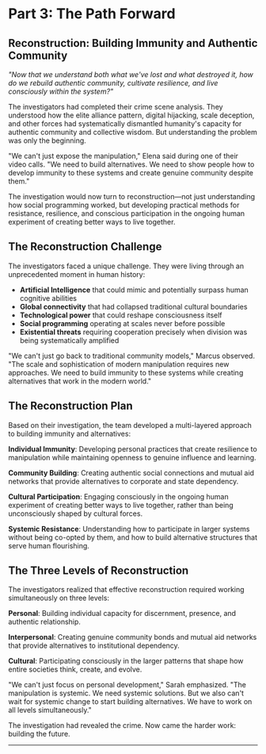 # Part 3: The Path Forward

## Reconstruction: Building Immunity and Authentic Community

*"Now that we understand both what we've lost and what destroyed it, how do we rebuild authentic community, cultivate resilience, and live consciously within the system?"*

The investigators had completed their crime scene analysis. They understood how the elite alliance pattern, digital hijacking, scale deception, and other forces had systematically dismantled humanity's capacity for authentic community and collective wisdom. But understanding the problem was only the beginning.

"We can't just expose the manipulation," Elena said during one of their video calls. "We need to build alternatives. We need to show people how to develop immunity to these systems and create genuine community despite them."

The investigation would now turn to reconstruction—not just understanding how social programming worked, but developing practical methods for resistance, resilience, and conscious participation in the ongoing human experiment of creating better ways to live together.

## The Reconstruction Challenge

The investigators faced a unique challenge. They were living through an unprecedented moment in human history:

*   **Artificial Intelligence** that could mimic and potentially surpass human cognitive abilities
*   **Global connectivity** that had collapsed traditional cultural boundaries
*   **Technological power** that could reshape consciousness itself
*   **Social programming** operating at scales never before possible
*   **Existential threats** requiring cooperation precisely when division was being systematically amplified

"We can't just go back to traditional community models," Marcus observed. "The scale and sophistication of modern manipulation requires new approaches. We need to build immunity to these systems while creating alternatives that work in the modern world."

## The Reconstruction Plan

Based on their investigation, the team developed a multi-layered approach to building immunity and alternatives:

**Individual Immunity**: Developing personal practices that create resilience to manipulation while maintaining openness to genuine influence and learning.

**Community Building**: Creating authentic social connections and mutual aid networks that provide alternatives to corporate and state dependency.

**Cultural Participation**: Engaging consciously in the ongoing human experiment of creating better ways to live together, rather than being unconsciously shaped by cultural forces.

**Systemic Resistance**: Understanding how to participate in larger systems without being co-opted by them, and how to build alternative structures that serve human flourishing.

## The Three Levels of Reconstruction

The investigators realized that effective reconstruction required working simultaneously on three levels:

**Personal**: Building individual capacity for discernment, presence, and authentic relationship.

**Interpersonal**: Creating genuine community bonds and mutual aid networks that provide alternatives to institutional dependency.

**Cultural**: Participating consciously in the larger patterns that shape how entire societies think, create, and evolve.

"We can't just focus on personal development," Sarah emphasized. "The manipulation is systemic. We need systemic solutions. But we also can't wait for systemic change to start building alternatives. We have to work on all levels simultaneously."

The investigation had revealed the crime. Now came the harder work: building the future.

---

